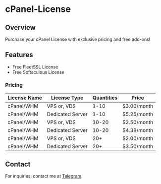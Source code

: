 # cPanel-License

## Overview
Purchase your cPanel License with exclusive pricing and free add-ons!

## Features
- Free FleetSSL License
- Free Softaculous License

### Pricing

| License Name | License Type       | Quantities | Price         |
|--------------|--------------------|------------|---------------|
| cPanel/WHM   | VPS or, VDS        | 1-10       | $3.00/month  |
| cPanel/WHM   | Dedicated Server   | 1-10       | $5.25/month  |
| cPanel/WHM   | VPS or, VDS        | 10-20      | $2.50/month  |
| cPanel/WHM   | Dedicated Server   | 10-20      | $4.38/month  |
| cPanel/WHM   | VPS or, VDS        | 20+        | $2.00/month  |
| cPanel/WHM   | Dedicated Server   | 20+        | $3.50/month  |

## Contact
For inquiries, contact me at [Telegram](https://t.me/juNIOr_d3v).
